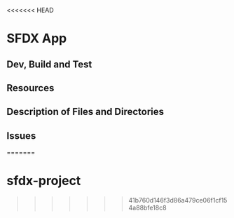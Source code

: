 <<<<<<< HEAD
# SFDX  App

## Dev, Build and Test


## Resources


## Description of Files and Directories


## Issues


=======
# sfdx-project
>>>>>>> 41b760d146f3d86a479ce06f1cf154a88bfe18c8
